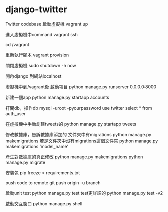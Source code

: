 # django-twitter

Twitter codebase
啟動虛擬機
vagrant up

進入虛擬機中command
vagrant ssh

cd /vagrant

重新執行腳本
vagrant provision

關閉虛擬機
sudo shutdown -h now

開啟django
到網站localhost

虛擬機中到/vagrant後
啟動項目
python manage.py runserver 0.0.0.0:8000

新建一個app
python manage.py startapp accounts

打開db，操作db
mysql -uroot -pyourpassword
use twitter 
select * from auth_user


在虛擬機中手動創建tweets的
python manage.py startapp tweets

修改數據庫，告訴數據庫添加的
文件夾中有migrations
python manage.py makemigrations
若是文件夾中沒有migrations這個文件夾
python manage.py makemigrations ‘model_name'

產生對數據庫的真正修改
python manage.py makemigrations
python manage.py migrate

安裝包
pip freeze > requirements.txt

push code to remote
 git push origin -u branch

啟動unit test
python manage.py test
test更詳細的
python manage.py test -v2

啟動交互窗口
python manage.py shell
